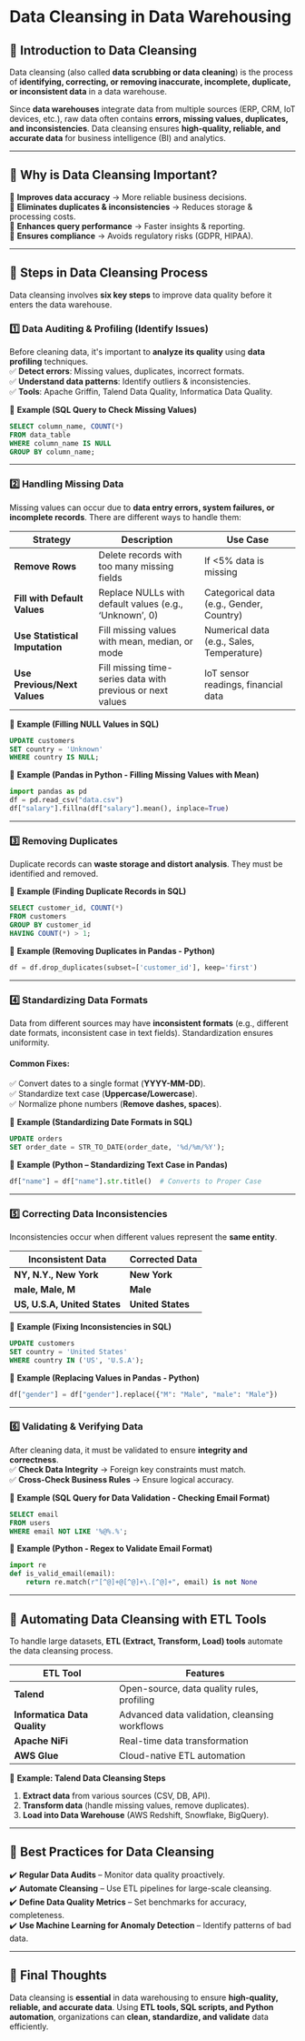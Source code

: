 # **Data Cleansing in Data Warehousing**  

## **🔹 Introduction to Data Cleansing**  
Data cleansing (also called **data scrubbing or data cleaning**) is the process of **identifying, correcting, or removing inaccurate, incomplete, duplicate, or inconsistent data** in a data warehouse.  

Since **data warehouses** integrate data from multiple sources (ERP, CRM, IoT devices, etc.), raw data often contains **errors, missing values, duplicates, and inconsistencies**. Data cleansing ensures **high-quality, reliable, and accurate data** for business intelligence (BI) and analytics.  

---

## **🔹 Why is Data Cleansing Important?**
🚀 **Improves data accuracy** → More reliable business decisions.  
🚀 **Eliminates duplicates & inconsistencies** → Reduces storage & processing costs.  
🚀 **Enhances query performance** → Faster insights & reporting.  
🚀 **Ensures compliance** → Avoids regulatory risks (GDPR, HIPAA).  

---

## **🔹 Steps in Data Cleansing Process**
Data cleansing involves **six key steps** to improve data quality before it enters the data warehouse.

### **1️⃣ Data Auditing & Profiling** (Identify Issues)  
Before cleaning data, it's important to **analyze its quality** using **data profiling** techniques.  
✅ **Detect errors**: Missing values, duplicates, incorrect formats.  
✅ **Understand data patterns**: Identify outliers & inconsistencies.  
✅ **Tools**: Apache Griffin, Talend Data Quality, Informatica Data Quality.  

📌 **Example (SQL Query to Check Missing Values)**  
```sql
SELECT column_name, COUNT(*) 
FROM data_table 
WHERE column_name IS NULL 
GROUP BY column_name;
```

---

### **2️⃣ Handling Missing Data**
Missing values can occur due to **data entry errors, system failures, or incomplete records**. There are different ways to handle them:  

| **Strategy** | **Description** | **Use Case** |
|-------------|--------------|------------|
| **Remove Rows** | Delete records with too many missing fields | If <5% data is missing |
| **Fill with Default Values** | Replace NULLs with default values (e.g., ‘Unknown’, 0) | Categorical data (e.g., Gender, Country) |
| **Use Statistical Imputation** | Fill missing values with mean, median, or mode | Numerical data (e.g., Sales, Temperature) |
| **Use Previous/Next Values** | Fill missing time-series data with previous or next values | IoT sensor readings, financial data |

📌 **Example (Filling NULL Values in SQL)**  
```sql
UPDATE customers 
SET country = 'Unknown' 
WHERE country IS NULL;
```

📌 **Example (Pandas in Python - Filling Missing Values with Mean)**  
```python
import pandas as pd
df = pd.read_csv("data.csv")
df["salary"].fillna(df["salary"].mean(), inplace=True)
```

---

### **3️⃣ Removing Duplicates**
Duplicate records can **waste storage and distort analysis**. They must be identified and removed.  

📌 **Example (Finding Duplicate Records in SQL)**  
```sql
SELECT customer_id, COUNT(*) 
FROM customers 
GROUP BY customer_id 
HAVING COUNT(*) > 1;
```

📌 **Example (Removing Duplicates in Pandas - Python)**  
```python
df = df.drop_duplicates(subset=['customer_id'], keep='first')
```

---

### **4️⃣ Standardizing Data Formats**
Data from different sources may have **inconsistent formats** (e.g., different date formats, inconsistent case in text fields). Standardization ensures uniformity.  

#### **Common Fixes:**
✅ Convert dates to a single format (**YYYY-MM-DD**).  
✅ Standardize text case (**Uppercase/Lowercase**).  
✅ Normalize phone numbers (**Remove dashes, spaces**).  

📌 **Example (Standardizing Date Formats in SQL)**  
```sql
UPDATE orders 
SET order_date = STR_TO_DATE(order_date, '%d/%m/%Y');
```

📌 **Example (Python – Standardizing Text Case in Pandas)**  
```python
df["name"] = df["name"].str.title()  # Converts to Proper Case
```

---

### **5️⃣ Correcting Data Inconsistencies**
Inconsistencies occur when different values represent the **same entity**.  

| **Inconsistent Data** | **Corrected Data** |
|----------------------|------------------|
| **NY, N.Y., New York** | **New York** |
| **male, Male, M** | **Male** |
| **US, U.S.A, United States** | **United States** |

📌 **Example (Fixing Inconsistencies in SQL)**  
```sql
UPDATE customers 
SET country = 'United States' 
WHERE country IN ('US', 'U.S.A');
```

📌 **Example (Replacing Values in Pandas - Python)**  
```python
df["gender"] = df["gender"].replace({"M": "Male", "male": "Male"})
```

---

### **6️⃣ Validating & Verifying Data**
After cleaning data, it must be validated to ensure **integrity and correctness**.  
✅ **Check Data Integrity** → Foreign key constraints must match.  
✅ **Cross-Check Business Rules** → Ensure logical accuracy.  

📌 **Example (SQL Query for Data Validation - Checking Email Format)**  
```sql
SELECT email 
FROM users 
WHERE email NOT LIKE '%@%.%';
```

📌 **Example (Python - Regex to Validate Email Format)**  
```python
import re
def is_valid_email(email):
    return re.match(r"[^@]+@[^@]+\.[^@]+", email) is not None
```

---

## **🔹 Automating Data Cleansing with ETL Tools**
To handle large datasets, **ETL (Extract, Transform, Load) tools** automate the data cleansing process.  

| **ETL Tool** | **Features** |
|-------------|------------|
| **Talend** | Open-source, data quality rules, profiling |
| **Informatica Data Quality** | Advanced data validation, cleansing workflows |
| **Apache NiFi** | Real-time data transformation |
| **AWS Glue** | Cloud-native ETL automation |

📌 **Example: Talend Data Cleansing Steps**
1. **Extract data** from various sources (CSV, DB, API).  
2. **Transform data** (handle missing values, remove duplicates).  
3. **Load into Data Warehouse** (AWS Redshift, Snowflake, BigQuery).  

---

## **🔹 Best Practices for Data Cleansing**
✔️ **Regular Data Audits** – Monitor data quality proactively.  
✔️ **Automate Cleansing** – Use ETL pipelines for large-scale cleansing.  
✔️ **Define Data Quality Metrics** – Set benchmarks for accuracy, completeness.  
✔️ **Use Machine Learning for Anomaly Detection** – Identify patterns of bad data.  

---

## **🔹 Final Thoughts**
Data cleansing is **essential** in data warehousing to ensure **high-quality, reliable, and accurate data**. Using **ETL tools, SQL scripts, and Python automation**, organizations can **clean, standardize, and validate** data efficiently.  
